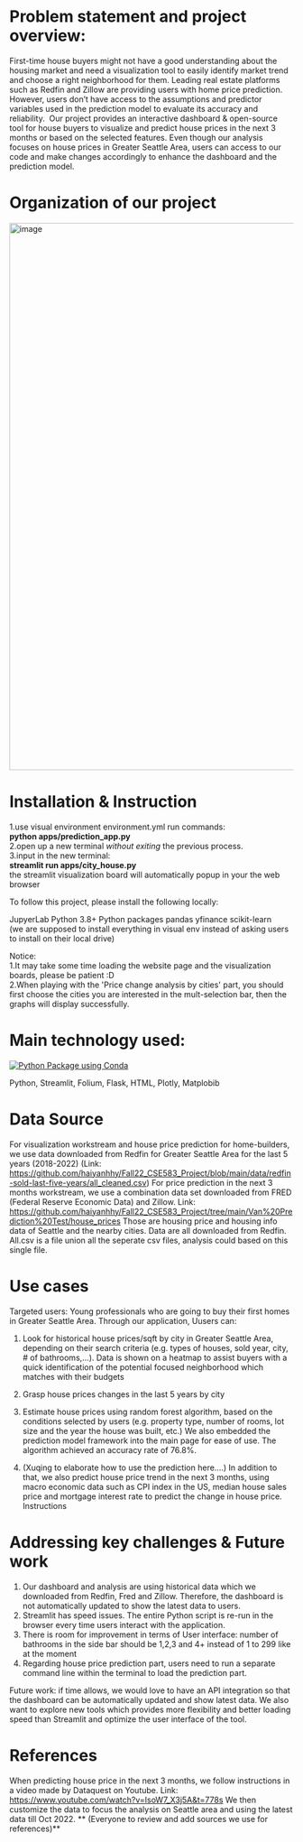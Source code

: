 # Problem statement and project overview:
First-time house buyers might not have a good understanding about the housing market and need a visualization tool to easily identify market trend and choose a right neighborhood for them.
Leading real estate platforms such as Redfin and Zillow are providing users with home price prediction. However, users don’t have access to the assumptions and predictor variables used in the prediction model to evaluate its accuracy and reliability. 
Our project provides an interactive dashboard & open-source tool for house buyers to visualize and predict house prices in the next 3 months or based on the selected features. Even though our analysis focuses on house prices in Greater Seattle Area, users can access to our code and make changes accordingly to enhance the dashboard and the prediction model. 
# Organization of our project
<img width="970" alt="image" src="https://user-images.githubusercontent.com/115179760/207680372-9a10cf99-e484-47fb-8b9a-708931737963.png">

# Installation & Instruction
1.use visual environment environment.yml run commands:  
**python apps/prediction_app.py**  
2.open up a new terminal *without exiting* the previous process. \
3.input in the new terminal:  
**streamlit run apps/city_house.py**  
the streamlit visualization board will automatically popup in your the web browser  

To follow this project, please install the following locally:

JupyerLab
Python 3.8+
Python packages
pandas
yfinance
scikit-learn    
(we are supposed to install everything in visual env instead of asking users to install on their local drive)

Notice: \
1.It may take some time loading the website page and the visualization boards, please be patient :D \
2.When playing with the 'Price change analysis by cities' part, you should first choose the cities you are interested in the mult-selection bar, then the graphs will display successfully.

# Main technology used:
[![Python Package using Conda](https://github.com/haiyanhhy/Fall22_CSE583_Project/actions/workflows/python-package-conda.yml/badge.svg)](https://github.com/haiyanhhy/Fall22_CSE583_Project/actions/workflows/python-package-conda.yml)

Python, Streamlit, Folium, Flask, HTML, Plotly, Matplobib

# Data Source
For visualization workstream and house price prediction for home-builders, we use data downloaded from Redfin for Greater Seattle Area  for the last 5 years (2018-2022) (Link: https://github.com/haiyanhhy/Fall22_CSE583_Project/blob/main/data/redfin-sold-last-five-years/all_cleaned.csv)
For price prediction in the next 3 months workstream, we use a combination data set downloaded from FRED (Federal Reserve Economic Data) and Zillow. 
Link: https://github.com/haiyanhhy/Fall22_CSE583_Project/tree/main/Van%20Prediction%20Test/house_prices
Those are housing price and housing info data of Seattle and the nearby cities. Data are all downloaded from Redfin.\
All.csv is a file union all the seperate csv files, analysis could based on this single file.

# Use cases
Targeted users: Young professionals who are going to buy their first homes in Greater Seattle Area. 
Through our application, Uusers can: 
1. Look for historical house prices/sqft by city in Greater Seattle Area, depending on their search criteria (e.g. types of houses, sold year, city, # of bathrooms,...). Data is shown on a heatmap to assist buyers with a quick identification of the potential focused neighborhood which matches with their budgets
2. Grasp house prices changes in the last 5 years by city
3. Estimate house prices using random forest algorithm, based on the conditions selected by users (e.g. property type, number of rooms, lot size and the year the house was built, etc.) We also embedded the prediction model framework into the main page for ease of use. The algorithm achieved an accuracy rate of 76.8%.

5. (Xuqing to elaborate how to use the prediction here....)
In addition to that, we also predict house price trend in the next 3 months, using macro economic data such as CPI index in the US, median house sales price and mortgage interest rate to predict the change in house price. 
Instructions
# Addressing key challenges & Future work
1. Our dashboard and analysis are using historical data which we downloaded from Redfin, Fred and Zillow. Therefore, the dashboard is not automatically updated to show the latest data to users.
2. Streamlit has speed issues. The entire Python script is re-run in the browser every time users interact with the application.
3. There is room for improvement in terms of User interface: number of bathrooms in the side bar should be 1,2,3 and 4+ instead of 1 to 299 like at the moment
4. Regarding house price prediction part, users need to run a separate command line within the terminal to load the prediction part.

Future work: if time allows, we would love to have an API integration so that the dashboard can be automatically updated and show latest data. We also want to explore new tools which provides more flexibility and better loading speed than Streamlit and optimize the user interface of the tool.
# References
When predicting house price in the next 3 months, we follow instructions in a video made by Dataquest on Youtube. 
Link: https://www.youtube.com/watch?v=IsoW7_X3j5A&t=778s
We then customize the data to focus the analysis on Seattle area and using the latest data till Oct 2022.
**
(Everyone to review and add sources we use for references)**
